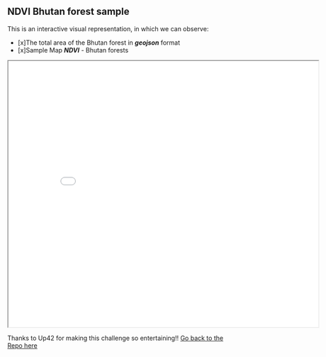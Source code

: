 ## NDVI Bhutan forest sample

This is an interactive visual representation, in which we can observe:
- [x]The total area of the Bhutan forest in *__geojson__* format
- [x]Sample Map *__NDVI__* - Bhutan forests

<p align="center"><iframe src="Bhutan_NDVI.html" height="600" width="700"></iframe></p>

Thanks to Up42 for making this challenge so entertaining!!
[Go back to the Repo here](https://github.com/diegoalarc/Challenge_up42)